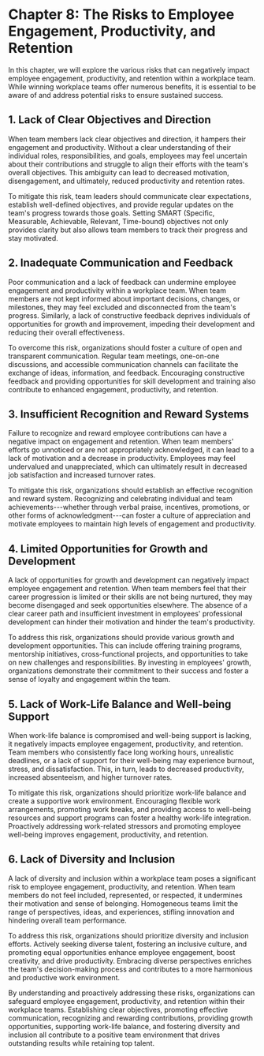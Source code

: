 Chapter 8: The Risks to Employee Engagement, Productivity, and Retention
========================================================================

In this chapter, we will explore the various risks that can negatively impact employee engagement, productivity, and retention within a workplace team. While winning workplace teams offer numerous benefits, it is essential to be aware of and address potential risks to ensure sustained success.

**1. Lack of Clear Objectives and Direction**
---------------------------------------------

When team members lack clear objectives and direction, it hampers their engagement and productivity. Without a clear understanding of their individual roles, responsibilities, and goals, employees may feel uncertain about their contributions and struggle to align their efforts with the team's overall objectives. This ambiguity can lead to decreased motivation, disengagement, and ultimately, reduced productivity and retention rates.

To mitigate this risk, team leaders should communicate clear expectations, establish well-defined objectives, and provide regular updates on the team's progress towards those goals. Setting SMART (Specific, Measurable, Achievable, Relevant, Time-bound) objectives not only provides clarity but also allows team members to track their progress and stay motivated.

**2. Inadequate Communication and Feedback**
--------------------------------------------

Poor communication and a lack of feedback can undermine employee engagement and productivity within a workplace team. When team members are not kept informed about important decisions, changes, or milestones, they may feel excluded and disconnected from the team's progress. Similarly, a lack of constructive feedback deprives individuals of opportunities for growth and improvement, impeding their development and reducing their overall effectiveness.

To overcome this risk, organizations should foster a culture of open and transparent communication. Regular team meetings, one-on-one discussions, and accessible communication channels can facilitate the exchange of ideas, information, and feedback. Encouraging constructive feedback and providing opportunities for skill development and training also contribute to enhanced engagement, productivity, and retention.

**3. Insufficient Recognition and Reward Systems**
--------------------------------------------------

Failure to recognize and reward employee contributions can have a negative impact on engagement and retention. When team members' efforts go unnoticed or are not appropriately acknowledged, it can lead to a lack of motivation and a decrease in productivity. Employees may feel undervalued and unappreciated, which can ultimately result in decreased job satisfaction and increased turnover rates.

To mitigate this risk, organizations should establish an effective recognition and reward system. Recognizing and celebrating individual and team achievements---whether through verbal praise, incentives, promotions, or other forms of acknowledgment---can foster a culture of appreciation and motivate employees to maintain high levels of engagement and productivity.

**4. Limited Opportunities for Growth and Development**
-------------------------------------------------------

A lack of opportunities for growth and development can negatively impact employee engagement and retention. When team members feel that their career progression is limited or their skills are not being nurtured, they may become disengaged and seek opportunities elsewhere. The absence of a clear career path and insufficient investment in employees' professional development can hinder their motivation and hinder the team's productivity.

To address this risk, organizations should provide various growth and development opportunities. This can include offering training programs, mentorship initiatives, cross-functional projects, and opportunities to take on new challenges and responsibilities. By investing in employees' growth, organizations demonstrate their commitment to their success and foster a sense of loyalty and engagement within the team.

**5. Lack of Work-Life Balance and Well-being Support**
-------------------------------------------------------

When work-life balance is compromised and well-being support is lacking, it negatively impacts employee engagement, productivity, and retention. Team members who consistently face long working hours, unrealistic deadlines, or a lack of support for their well-being may experience burnout, stress, and dissatisfaction. This, in turn, leads to decreased productivity, increased absenteeism, and higher turnover rates.

To mitigate this risk, organizations should prioritize work-life balance and create a supportive work environment. Encouraging flexible work arrangements, promoting work breaks, and providing access to well-being resources and support programs can foster a healthy work-life integration. Proactively addressing work-related stressors and promoting employee well-being improves engagement, productivity, and retention.

**6. Lack of Diversity and Inclusion**
--------------------------------------

A lack of diversity and inclusion within a workplace team poses a significant risk to employee engagement, productivity, and retention. When team members do not feel included, represented, or respected, it undermines their motivation and sense of belonging. Homogeneous teams limit the range of perspectives, ideas, and experiences, stifling innovation and hindering overall team performance.

To address this risk, organizations should prioritize diversity and inclusion efforts. Actively seeking diverse talent, fostering an inclusive culture, and promoting equal opportunities enhance employee engagement, boost creativity, and drive productivity. Embracing diverse perspectives enriches the team's decision-making process and contributes to a more harmonious and productive work environment.

By understanding and proactively addressing these risks, organizations can safeguard employee engagement, productivity, and retention within their workplace teams. Establishing clear objectives, promoting effective communication, recognizing and rewarding contributions, providing growth opportunities, supporting work-life balance, and fostering diversity and inclusion all contribute to a positive team environment that drives outstanding results while retaining top talent.
